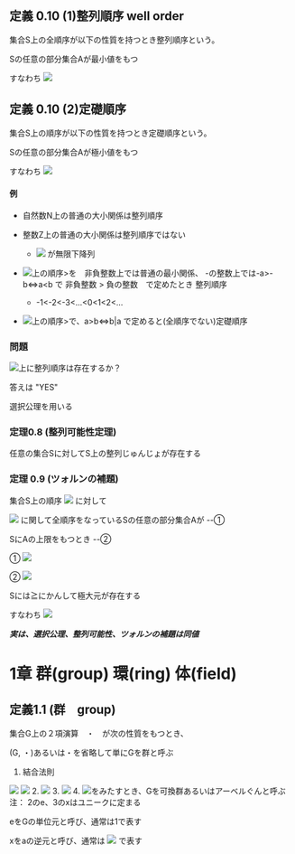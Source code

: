 ## 定義 0.10 (1)整列順序 well order

集合S上の全順序が以下の性質を持つとき整列順序という。

Sの任意の部分集合Aが最小値をもつ

すなわち <img src="https://latex.codecogs.com/gif.latex?%5Cdpi%7B150%7D%20%5Cexists%20a%5Cin%20A%2C%20%5Cforall%20b%20%5Cin%20A%2C%20b%5Cleq%20a">

## 定義 0.10 (2)定礎順序

集合S上の順序が以下の性質を持つとき定礎順序という。

Sの任意の部分集合Aが極小値をもつ

すなわち <img src="https://latex.codecogs.com/gif.latex?%5Cdpi%7B150%7D%20%5Cexists%20a%5Cin%20A%2C%20%5Cforall%20b%20%5Cin%20A%2C%20a%5Cnot%3D%20b%3C%20a">

#### 例

* 自然数N上の普通の大小関係は整列順序

* 整数Z上の普通の大小関係は整列順序ではない
  + <img src="https://latex.codecogs.com/gif.latex?%5Cdpi%7B150%7D%20%5Cbecause%20-1%3E-2%3E-3%3E..."> が無限下降列

* <img src="https://latex.codecogs.com/gif.latex?%5Cdpi%7B150%7D%20%5Cmathbb%20Z">上の順序>を　非負整数上では普通の最小関係、
  -の整数上では-a>-b<=>a<b で
  非負整数 > 負の整数　で定めたとき
  整列順序
  + -1<-2<-3<...<0<1<2<...

* <img src="https://latex.codecogs.com/gif.latex?%5Cdpi%7B150%7D%20%5Cmathbb%20N">上の順序>で、a>b<=>b|a
  で定めると(全順序でない)定礎順序

### 問題

<img src="https://latex.codecogs.com/gif.latex?%5Cdpi%7B150%7D%20%5Cmathbb%20R">上に整列順序は存在するか？

答えは "YES"

選択公理を用いる

### 定理0.8 (整列可能性定理)

任意の集合Sに対してS上の整列じゅんじょが存在する


### 定理 0.9 (ツォルンの補題)

集合S上の順序 <img src="https://latex.codecogs.com/gif.latex?%5Cdpi%7B150%7D%20%5Cgeq"> に対して

<img src="https://latex.codecogs.com/gif.latex?%5Cdpi%7B150%7D%20%5Cgeq"> に関して全順序をなっているSの任意の部分集合Aが --①

SにAの上限をもつとき --②

① <img src="https://latex.codecogs.com/gif.latex?%5Cdpi%7B150%7D%20%5Cforall%20a%2C%20b%20%5Cin%20A%5C%20%5C%20a%20%5Cnot%20%3D%20b%20%5CRightarrow%20a%20%3E%20b%5C%20or%5C%20b%20%3E%20a">

② <img src="https://latex.codecogs.com/gif.latex?%5Cdpi%7B150%7D%20%5Cexists%20c%20%5Cin%20S%5C%20%5Cforall%20a%20%5Cin%20A%5C%20c%5Cgeq%20A">

Sには≧にかんして極大元が存在する

すなわち <img src="https://latex.codecogs.com/gif.latex?%5Cdpi%7B150%7D%20%5Cexists%20a%20%5Cin%20S%2C%20%5Cforall%20b%20%5Cin%20S%2C%20b%5Cnot%20%3D%20a%20%5CRightarrow%20b%20%3E%20a">


***実は、選択公理、整列可能性、ツォルンの補題は同値***

# 1章 群(group) 環(ring) 体(field)

## 定義1.1 (群　group)

集合G上の２項演算　・　が次の性質をもつとき、

(G, ・)あるいは・を省略して単にGを群と呼ぶ

1. 結合法則
  <img src="https://latex.codecogs.com/gif.latex?%5Cdpi%7B150%7D%20%5Cforall%20a%2C%20b%2C%20c%20%5Cin%20G">
  <img src="https://latex.codecogs.com/gif.latex?%5Cdpi%7B150%7D%20%28a%5Ccdot%20b%29%5Ccdot%20c%20%3D%20a%5Ccdot%20%28b%5Ccdot%20c%29">
2. <img src="https://latex.codecogs.com/gif.latex?%5Cdpi%7B150%7D%20%5Cexists%20e%5Cin%20G%2C%20%5Cforall%20a%20%5Cin%20G%5C%20e%5Ccdot%20a%20%3D%20a%5Ccdot%20e%20%3D%20a">
3. <img src="https://latex.codecogs.com/gif.latex?%5Cdpi%7B150%7D%20a%5Cin%20G%2C%20%5Cexists%20x%2C%20a%5Ccdot%20x%20%3D%20x%20%5Ccdot%20a%20%3D%20e">
4. <img src="https://latex.codecogs.com/gif.latex?%5Cdpi%7B150%7D%20%5Cforall%20a%2C%20b%20%5Cin%20S%2C%20a%5Ccdot%20b%20%3E%20b%5Ccdot%20a">をみたすとき、Gを可換群あるいはアーベルぐんと呼ぶ
注：
2のe、3のxはユニークに定まる

eをGの単位元と呼び、通常は1で表す

xをaの逆元と呼び、通常は <img src="https://latex.codecogs.com/gif.latex?%5Cdpi%7B150%7D%20a%5E%7B-1%7D"> で表す
